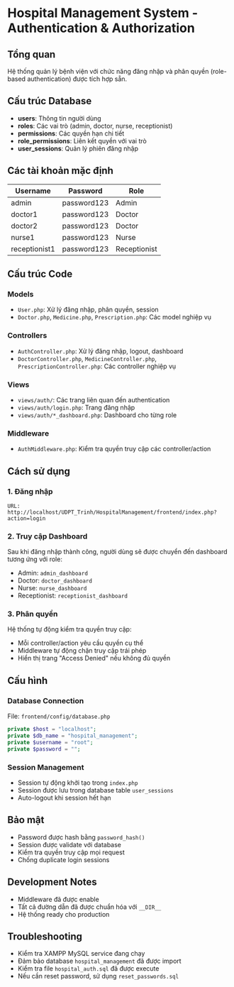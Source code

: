 # Hospital Management System - Authentication & Authorization

## Tổng quan
Hệ thống quản lý bệnh viện với chức năng đăng nhập và phân quyền (role-based authentication) được tích hợp sẵn.

## Cấu trúc Database
- **users**: Thông tin người dùng
- **roles**: Các vai trò (admin, doctor, nurse, receptionist)
- **permissions**: Các quyền hạn chi tiết
- **role_permissions**: Liên kết quyền với vai trò
- **user_sessions**: Quản lý phiên đăng nhập

## Các tài khoản mặc định
| Username | Password | Role |
|----------|----------|------|
| admin | password123 | Admin |
| doctor1 | password123 | Doctor |
| doctor2 | password123 | Doctor |
| nurse1 | password123 | Nurse |
| receptionist1 | password123 | Receptionist |

## Cấu trúc Code

### Models
- `User.php`: Xử lý đăng nhập, phân quyền, session
- `Doctor.php`, `Medicine.php`, `Prescription.php`: Các model nghiệp vụ

### Controllers
- `AuthController.php`: Xử lý đăng nhập, logout, dashboard
- `DoctorController.php`, `MedicineController.php`, `PrescriptionController.php`: Các controller nghiệp vụ

### Views
- `views/auth/`: Các trang liên quan đến authentication
- `views/auth/login.php`: Trang đăng nhập
- `views/auth/*_dashboard.php`: Dashboard cho từng role

### Middleware
- `AuthMiddleware.php`: Kiểm tra quyền truy cập các controller/action

## Cách sử dụng

### 1. Đăng nhập
```
URL: http://localhost/UDPT_Trinh/HospitalManagement/frontend/index.php?action=login
```

### 2. Truy cập Dashboard
Sau khi đăng nhập thành công, người dùng sẽ được chuyển đến dashboard tương ứng với role:
- Admin: `admin_dashboard`
- Doctor: `doctor_dashboard`
- Nurse: `nurse_dashboard`
- Receptionist: `receptionist_dashboard`

### 3. Phân quyền
Hệ thống tự động kiểm tra quyền truy cập:
- Mỗi controller/action yêu cầu quyền cụ thể
- Middleware tự động chặn truy cập trái phép
- Hiển thị trang "Access Denied" nếu không đủ quyền

## Cấu hình

### Database Connection
File: `frontend/config/database.php`
```php
private $host = "localhost";
private $db_name = "hospital_management";
private $username = "root";
private $password = "";
```

### Session Management
- Session tự động khởi tạo trong `index.php`
- Session được lưu trong database table `user_sessions`
- Auto-logout khi session hết hạn

## Bảo mật
- Password được hash bằng `password_hash()` 
- Session được validate với database
- Kiểm tra quyền truy cập mọi request
- Chống duplicate login sessions

## Development Notes
- Middleware đã được enable
- Tất cả đường dẫn đã được chuẩn hóa với `__DIR__`
- Hệ thống ready cho production

## Troubleshooting
- Kiểm tra XAMPP MySQL service đang chạy
- Đảm bảo database `hospital_management` đã được import
- Kiểm tra file `hospital_auth.sql` đã được execute
- Nếu cần reset password, sử dụng `reset_passwords.sql`
